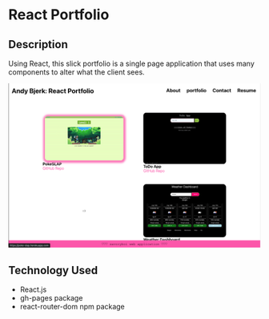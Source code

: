 # React Portfolio

## Description
Using React, this slick portfolio is a single page application that uses many components to alter what the client sees. 

![Screenshot](./src/assets/images/react-port.png)

## Technology Used 
* React.js
* gh-pages package
* react-router-dom npm package